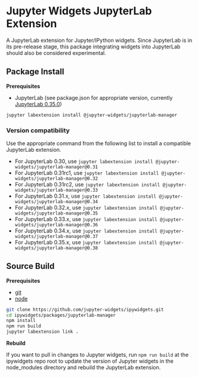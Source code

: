 Jupyter Widgets JupyterLab Extension
====================================

A JupyterLab extension for Jupyter/IPython widgets.  Since JupyterLab is in its
pre-release stage, this package integrating widgets into JupyterLab should also
be considered experimental.

Package Install
---------------

**Prerequisites**
* JupyterLab (see package.json for appropriate version, currently [JupyterLab 0.35.0](https://github.com/jupyterlab/jupyterlab/releases/tag/v0.35.0))


```bash
jupyter labextension install @jupyter-widgets/jupyterlab-manager
```

### Version compatibility

Use the appropriate command from the following list to install a compatible
JupyterLab extension.

* For JupyterLab 0.30, use `jupyter labextension install @jupyter-widgets/jupyterlab-manager@0.31`
* For JupyterLab 0.31rc1, use `jupyter labextension install @jupyter-widgets/jupyterlab-manager@0.32`
* For JupyterLab 0.31rc2, use `jupyter labextension install @jupyter-widgets/jupyterlab-manager@0.33`
* For JupyterLab 0.31.x, use `jupyter labextension install @jupyter-widgets/jupyterlab-manager@0.34`
* For JupyterLab 0.32.x, use `jupyter labextension install @jupyter-widgets/jupyterlab-manager@0.35`
* For JupyterLab 0.33.x, use `jupyter labextension install @jupyter-widgets/jupyterlab-manager@0.36`
* For JupyterLab 0.34.x, use `jupyter labextension install @jupyter-widgets/jupyterlab-manager@0.37`
* For JupyterLab 0.35.x, use `jupyter labextension install @jupyter-widgets/jupyterlab-manager@0.38`


Source Build
------------

**Prerequisites**
- [git](http://git-scm.com/)
- [node](http://nodejs.org/)

```bash
git clone https://github.com/jupyter-widgets/ipywidgets.git
cd ipywidgets/packages/jupyterlab-manager
npm install
npm run build
jupyter labextension link .
```

**Rebuild**

If you want to pull in changes to Jupyter widgets, run `npm run build` at the ipywidgets repo root to update the version of Jupyter widgets in the node_modules directory and rebuild the JupyterLab extension.
